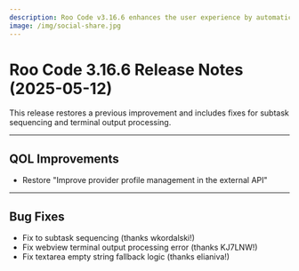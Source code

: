 ```yaml
---
description: Roo Code v3.16.6 enhances the user experience by automatically populating the chat with saved context when opening a new workspace, restoring the Command-Enter hotkey for sending messages, and resolving an issue with duplicate context entries.
image: /img/social-share.jpg
---
```


# Roo Code 3.16.6 Release Notes (2025-05-12)

This release restores a previous improvement and includes fixes for subtask sequencing and terminal output processing.

---

## QOL Improvements

*   Restore "Improve provider profile management in the external API"

---

## Bug Fixes

*   Fix to subtask sequencing (thanks wkordalski!)
*   Fix webview terminal output processing error (thanks KJ7LNW!)
*   Fix textarea empty string fallback logic (thanks elianiva!)